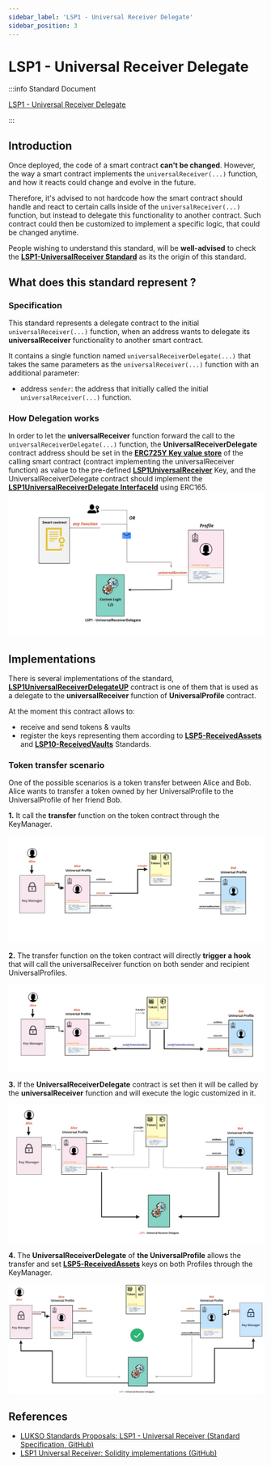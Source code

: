 ```yaml
---
sidebar_label: 'LSP1 - Universal Receiver Delegate'
sidebar_position: 3
---
```


# LSP1 - Universal Receiver Delegate

:::info Standard Document

[LSP1 - Universal Receiver Delegate](https://github.com/lukso-network/LIPs/blob/main/LSPs/LSP-1-UniversalReceiver.md#specification-of-the-universalreceiverdelegate)

:::

## Introduction

Once deployed, the code of a smart contract **can't be changed**. However, the way a smart contract implements the `universalReceiver(...)` function, and how it reacts could change and evolve in the future.

Therefore, it's advised to not hardcode how the smart contract should handle and react to certain calls inside of the `universalReceiver(...)` function, but instead to delegate this functionality to another contract. Such contract could then be customized to implement a specific logic, that could be changed anytime.

People wishing to understand this standard, will be **well-advised** to check the **[LSP1-UniversalReceiver Standard](../generic-standards/02-lsp1-universal-receiver.md)** as its the origin of this standard.

## What does this standard represent ?

### Specification

This standard represents a delegate contract to the initial `universalReceiver(...)` function, when an address wants to delegate its **universalReceiver** functionality to another smart contract.

It contains a single function named `universalReceiverDelegate(...)` that takes the same parameters as the `universalReceiver(...)` function with an additional parameter:

- address `sender`: the address that initially called the initial `universalReceiver(...)` function.

### How Delegation works

In order to let the **universalReceiver** function forward the call to the `universalReceiverDelegate(...)` function, the **UniversalReceiverDelegate** contract address should be set in the **[ERC725Y Key value store](https://github.com/ERC725Alliance/erc725/blob/main/docs/ERC-725.md#erc725y)** of the calling smart contract (contract implementing the universalReceiver function) as value to the pre-defined **[LSP1UniversalReceiver](../generic-standards/02-lsp1-universal-receiver.md#extension)** Key, and the UniversalReceiverDelegate contract should implement the **[LSP1UniversalReceiverDelegate InterfaceId](../smart-contracts/interface-ids.md)** using ERC165.
![ur-delegate-transaction](../../../static/img/ur-delegate-transaction.jpg)

## Implementations

There is several implementations of the standard, **[LSP1UniversalReceiverDelegateUP](../smart-contracts/lsp1-universal-receiver-delegate-up.md)** contract is one of them that is used as a delegate to the **universalReceiver** function of **UniversalProfile** contract.

At the moment this contract allows to:

- receive and send tokens & vaults
- register the keys representing them according to **[LSP5-ReceivedAssets](https://github.com/lukso-network/LIPs/blob/main/LSPs/LSP-5-ReceivedAssets.md)** and **[LSP10-ReceivedVaults](https://github.com/lukso-network/LIPs/blob/main/LSPs/LSP-10-ReceivedVaults.md)** Standards.

### Token transfer scenario

One of the possible scenarios is a token transfer between Alice and Bob. Alice wants to transfer a token owned by her UniversalProfile to the UniversalProfile of her friend Bob.

**1.** It call the **transfer** function on the token contract through the KeyManager.

![executing transfer function](../../../static/img/token-transfer-1.jpg)

**2.** The transfer function on the token contract will directly **trigger a hook** that will call the universalReceiver function on both sender and recipient UniversalProfiles.

![token contract hooks calling universalReceiver function](../../../static/img/token-transfer-2.jpg)

**3.** If the **UniversalReceiverDelegate** contract is set then it will be called by the **universalReceiver** function and will execute the logic customized in it.

![universalReceiver function calling UniversalReceiverDelegate contract](../../../static/img/token-transfer-3.jpg)

**4.** The **UniversalReceiverDelegate** of **the UniversalProfile** allows the transfer and set **[LSP5-ReceivedAssets](https://github.com/lukso-network/LIPs/blob/main/LSPs/LSP-5-ReceivedAssets.md)** keys on both Profiles through the KeyManager.

![UniversalReceiverDelegate setting keys on profile](../../../static/img/token-transfer-4.jpg)

## References

- [LUKSO Standards Proposals: LSP1 - Universal Receiver (Standard Specification, GitHub)](https://github.com/lukso-network/LIPs/blob/main/LSPs/LSP-1-UniversalReceiver.md)
- [LSP1 Universal Receiver: Solidity implementations (GitHub)](https://github.com/lukso-network/lsp-universalprofile-smart-contracts/tree/develop/contracts/LSP1UniversalReceiver)
